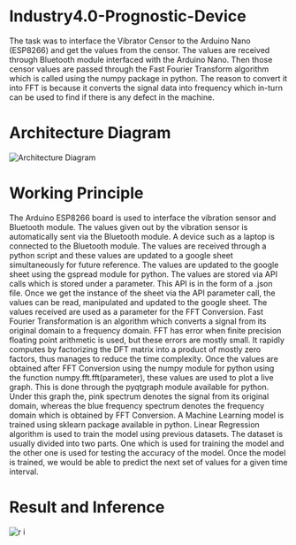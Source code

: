 # Industry4.0-Prognostic-Device
The task was to interface the Vibrator Censor to the Arduino Nano (ESP8266) and get the values  from the censor. The values are received through Bluetooth module interfaced with the Arduino Nano. Then those censor values are passed through the Fast Fourier Transform algorithm which  is called using the numpy package in python. The reason to convert it into FFT is because it converts the signal data into frequency which in-turn can be used to find if there is any defect in the machine.

# Architecture Diagram
![Architecture Diagram](https://user-images.githubusercontent.com/47251253/143852006-575dc757-2005-4d40-8b23-38a57863e3d0.png)



# Working Principle
The Arduino ESP8266 board is used to interface the vibration sensor and Bluetooth module. The 
values given out by the vibration sensor is automatically sent via the Bluetooth module. A device 
such as a laptop is connected to the Bluetooth module. The values are received through a python 
script and these values are updated to a google sheet simultaneously for future reference. 
The values are updated to the google sheet using the gspread module for python. The values are 
stored via API calls which is stored under a parameter. This API is in the form of a .json file. 
Once we get the instance of the sheet via the API parameter call, the values can be read, 
manipulated and updated to the google sheet.
The values received are used as a parameter for the FFT Conversion. Fast Fourier 
Transformation is an algorithm which converts a signal from its original domain to a frequency 
domain. FFT has error when finite precision floating point arithmetic is used, but these errors are 
mostly small. It rapidly computes by factorizing the DFT matrix into a product of mostly zero 
factors, thus manages to reduce the time complexity.
Once the values are obtained after FFT Conversion using the numpy module for python using the 
function numpy.fft.fft(parameter), these values are used to plot a live graph. This is done through 
the pyqtgraph module available for python. Under this graph the, pink spectrum denotes the 
signal from its original domain, whereas the blue frequency spectrum denotes the frequency 
domain which is obtained by FFT Conversion.
A Machine Learning model is trained using sklearn package available in python. Linear 
Regression algorithm is used to train the model using previous datasets. The dataset is usually 
divided into two parts. One which is used for training the model and the other one is used for 
testing the accuracy of the model. Once the model is trained, we would be able to predict the 
next set of values for a given time interval.

# Result and Inference
![r i](https://user-images.githubusercontent.com/47251253/143852113-4f79bb05-ac26-4b71-b078-1f94c7660136.png)
